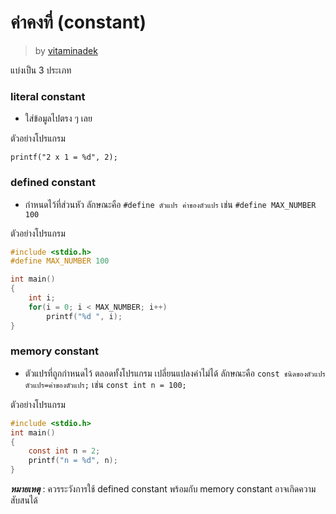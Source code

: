 # ค่าคงที่ (constant) #
> by [vitaminadek](https://github.com/vitaminadek)

แบ่งเป็น 3 ประเภท
### literal constant ###
*   ใส่ข้อมูลไปตรง ๆ เลย

ตัวอย่างโปรแกรม

`printf("2 x 1 = %d", 2);`

### defined constant ###
*   กำหนดไว้ที่ส่วนหัว ลักษณะคือ `#define ตัวแปร ค่าของตัวแปร` เช่น `#define MAX_NUMBER 100`


ตัวอย่างโปรแกรม
```c
#include <stdio.h>
#define MAX_NUMBER 100

int main()
{
    int i;
    for(i = 0; i < MAX_NUMBER; i++)
        printf("%d ", i);
}
```

### memory constant ###
*   ตัวแปรที่ถูกกำหนดไว้ ตลอดทั้งโปรแกรม เปลี่ยนแปลงค่าไม่ได้
 ลักษณะคือ `const ชนิดของตัวแปร ตัวแปร=ค่าของตัวแปร;` เช่น
 `const int n = 100;`

ตัวอย่างโปรแกรม
```c
#include <stdio.h>
int main()
{
    const int n = 2;
    printf("n = %d", n);
}
```
***หมายเหตุ*** : ควรระวังการใช้ defined constant พร้อมกับ memory constant อาจเกิดความสับสนได้
